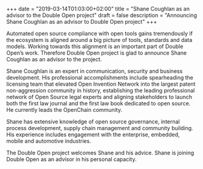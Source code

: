 +++
date = "2019-03-14T01:03:00+02:00"
title = "Shane Coughlan as an advisor to the Double Open project"
draft = false
description = "Announcing Shane Coughlan as an advisor to Double Open project"
+++

Automated open source compliance with open tools gains tremendously if the ecosystem is aligned around a big picture of tools, standards and data models. Working towards this alignment is an important part of Double Open’s work. Therefore Double Open project is glad to announce Shane Coughlan as an advisor to the project.

Shane Coughlan is an expert in communication, security and business development. His professional accomplishments include spearheading the licensing team that elevated Open Invention Network into the largest patent non-aggression community in history, establishing the leading professional network of Open Source legal experts and aligning stakeholders to launch both the first law journal and the first law book dedicated to open source. He currently leads the OpenChain community.

Shane has extensive knowledge of open source governance, internal process development, supply chain management and community building. His experience includes engagement with the enterprise, embedded, mobile and automotive industries.

The Double Open project welcomes Shane and his advice. Shane is joining Double Open as an advisor in his personal capacity.
